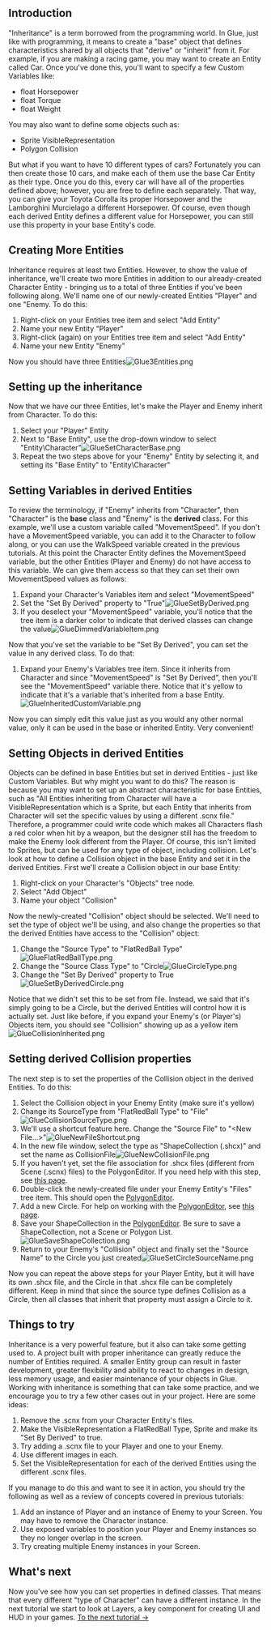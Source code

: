 ## Introduction

"Inheritance" is a term borrowed from the programming world. In Glue, just like with programming, it means to create a "base" object that defines characteristics shared by all objects that "derive" or "inherit" from it. For example, if you are making a racing game, you may want to create an Entity called Car. Once you've done this, you'll want to specify a few Custom Variables like:

-   float Horsepower
-   float Torque
-   float Weight

You may also want to define some objects such as:

-   Sprite VisibleRepresentation
-   Polygon Collision

But what if you want to have 10 different types of cars? Fortunately you can then create those 10 cars, and make each of them use the base Car Entity as their type. Once you do this, every car will have all of the properties defined above; however, you are free to define each separately. That way, you can give your Toyota Corolla its proper Horsepower and the Lamborghini Murcielago a different Horsepower. Of course, even though each derived Entity defines a different value for Horsepower, you can still use this property in your base Entity's code.

## Creating More Entities

Inheritance requires at least two Entities. However, to show the value of inheritance, we'll create two more Entities in addition to our already-created Character Entity - bringing us to a total of three Entities if you've been following along. We'll name one of our newly-created Entities "Player" and one "Enemy. To do this:

1.  Right-click on your Entities tree item and select "Add Entity"
2.  Name your new Entity "Player"
3.  Right-click (again) on your Entities tree item and select "Add Entity"
4.  Name your new Entity "Enemy"

Now you should have three Entities![Glue3Entities.png](/media/migrated_media-Glue3Entities.png)

## Setting up the inheritance

Now that we have our three Entities, let's make the Player and Enemy inherit from Character. To do this:

1.  Select your "Player" Entity
2.  Next to "Base Entity", use the drop-down window to select "Entity\Character"![GlueSetCharacterBase.png](/media/migrated_media-GlueSetCharacterBase.png)
3.  Repeat the two steps above for your "Enemy" Entity by selecting it, and setting its "Base Entity" to "Entity\Character"

## Setting Variables in derived Entities

To review the terminology, if "Enemy" inherits from "Character", then "Character" is the **base** class and "Enemy" is the **derived** class. For this example, we'll use a custom variable called "MovementSpeed". If you don't have a MovementSpeed variable, you can add it to the Character to follow along, or you can use the WalkSpeed variable created in the previous tutorials. At this point the Character Entity defines the MovementSpeed variable, but the other Entities (Player and Enemy) do not have access to this variable. We can give them access so that they can set their own MovementSpeed values as follows:

1.  Expand your Character's Variables item and select "MovementSpeed"
2.  Set the "Set By Derived" property to "True"![GlueSetByDerived.png](/media/migrated_media-GlueSetByDerived.png)
3.  If you deselect your "MovementSpeed" variable, you'll notice that the tree item is a darker color to indicate that derived classes can change the value![GlueDimmedVariableItem.png](/media/migrated_media-GlueDimmedVariableItem.png)

Now that you've set the variable to be "Set By Derived", you can set the value in any derived class. To do that:

1.  Expand your Enemy's Variables tree item. Since it inherits from Character and since "MovementSpeed" is "Set By Derived", then you'll see the "MovementSpeed" variable there. Notice that it's yellow to indicate that it's a variable that's inherited from a base Entity.![GlueInheritedCustomVariable.png](/media/migrated_media-GlueInheritedCustomVariable.png)

Now you can simply edit this value just as you would any other normal value, only it can be used in the base or inherited Entity. Very convenient!

## Setting Objects in derived Entities

Objects can be defined in base Entities but set in derived Entities - just like Custom Variables. But why might you want to do this? The reason is because you may want to set up an abstract characteristic for base Entities, such as "All Entities inheriting from Character will have a VisibleRepresentation which is a Sprite, but each Entity that inherits from Character will set the specific values by using a different .scnx file." Therefore, a programmer could write code which makes all Characters flash a red color when hit by a weapon, but the designer still has the freedom to make the Enemy look different from the Player. Of course, this isn't limited to Sprites, but can be used for any type of object, including collision. Let's look at how to define a Collision object in the base Entity and set it in the derived Entities. First we'll create a Collision object in our base Entity:

1.  Right-click on your Character's "Objects" tree node.
2.  Select "Add Object"
3.  Name your object "Collision"

Now the newly-created "Collision" object should be selected. We'll need to set the type of object we'll be using, and also change the properties so that the derived Entities have access to the "Collision" object:

1.  Change the "Source Type" to "FlatRedBall Type"![GlueFlatRedBallType.png](/media/migrated_media-GlueFlatRedBallType.png)
2.  Change the "Source Class Type" to "Circle![GlueCircleType.png](/media/migrated_media-GlueCircleType.png)
3.  Change the "Set By Derived" property to True![GlueSetByDerivedCircle.png](/media/migrated_media-GlueSetByDerivedCircle.png)

Notice that we didn't set this to be set from file. Instead, we said that it's simply going to be a Circle, but the derived Entities will control how it is actually set. Just like before, if you expand your Enemy's (or Player's) Objects item, you should see "Collision" showing up as a yellow item![GlueCollisionInherited.png](/media/migrated_media-GlueCollisionInherited.png)

## Setting derived Collision properties

The next step is to set the properties of the Collision object in the derived Entities. To do this:

1.  Select the Collision object in your Enemy Entity (make sure it's yellow)
2.  Change its SourceType from "FlatRedBall Type" to "File"![GlueCollisionSourceType.png](/media/migrated_media-GlueCollisionSourceType.png)
3.  We'll use a shortcut feature here. Change the "Source File" to "\<New File...\>"![GlueNewFileShortcut.png](/media/migrated_media-GlueNewFileShortcut.png)
4.  In the new file window, select the type as "ShapeCollection (.shcx)" and set the name as CollisionFile![GlueNewCollisionFile.png](/media/migrated_media-GlueNewCollisionFile.png)
5.  If you haven't yet, set the file association for .shcx files (different from Scene (.scnx) files) to the PolygonEditor. If you need help with this step, see [this page](/frb/docs/index.php?title=Glue:Tutorials:Adding_files_to_Screens#Setting_up_File_Associaton.md "Glue:Tutorials:Adding files to Screens").
6.  Double-click the newly-created file under your Enemy Entity's "Files" tree item. This should open the [PolygonEditor](/frb/docs/index.php?title=PolygonEditor.md "PolygonEditor").
7.  Add a new Circle. For help on working with the [PolygonEditor](/frb/docs/index.php?title=PolygonEditor.md "PolygonEditor"), see [this page](/frb/docs/index.php?title=PolygonEditor.md "PolygonEditor").
8.  Save your ShapeCollection in the [PolygonEditor](/frb/docs/index.php?title=PolygonEditor.md "PolygonEditor"). Be sure to save a ShapeCollection, not a Scene or Polygon List.![GlueSaveShapeCollection.png](/media/migrated_media-GlueSaveShapeCollection.png)
9.  Return to your Enemy's "Collision" object and finally set the "Source Name" to the Circle you just created![GlueSetCircleSourceName.png](/media/migrated_media-GlueSetCircleSourceName.png)

Now you can repeat the above steps for your Player Entity, but it will have its own .shcx file, and the Circle in that .shcx file can be completely different. Keep in mind that since the source type defines Collision as a Circle, then all classes that inherit that property must assign a Circle to it.

## Things to try

Inheritance is a very powerful feature, but it also can take some getting used to. A project built with proper inheritance can greatly reduce the number of Entities required. A smaller Entity group can result in faster development, greater flexibility and ability to react to changes in design, less memory usage, and easier maintenance of your objects in Glue. Working with inheritance is something that can take some practice, and we encourage you to try a few other cases out in your project. Here are some ideas:

1.  Remove the .scnx from your Character Entity's files.
2.  Make the VisibleRepresentation a FlatRedBall Type, Sprite and make its "Set By Derived" to true.
3.  Try adding a .scnx file to your Player and one to your Enemy.
4.  Use different images in each.
5.  Set the VisibleRepresentation for each of the derived Entities using the different .scnx files.

If you manage to do this and want to see it in action, you should try the following as well as a review of concepts covered in previous tutorials:

1.  Add an instance of Player and an instance of Enemy to your Screen. You may have to remove the Character instance.
2.  Use exposed variables to position your Player and Enemy instances so they no longer overlap in the screen.
3.  Try creating multiple Enemy instances in your Screen.

## What's next

Now you've see how you can set properties in defined classes. That means that every different "type of Character" can have a different instance. In the next tutorial we start to look at Layers, a key component for creating UI and HUD in your games. [To the next tutorial -\>](/frb/docs/index.php?title=Glue:Tutorials:Using_Layers.md "Glue:Tutorials:Using Layers")
